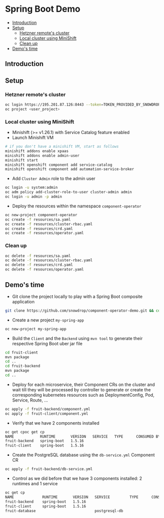 # Spring Boot Demo

 * [Introduction](#introduction)
 * [Setup](#setup)
    * [Hetzner remote's cluster](#hetzner-remotes-cluster)
    * [Local cluster using MiniShift](#local-cluster-using-minishift)
    * [Clean up](#clean-up)
 * [Demo's time](#demos-time)


## Introduction

## Setup

### Hetzner remote's cluster
```bash
oc login https://195.201.87.126:8443 --token=TOKEN_PROVIDED_BY_SNOWDROP_TEAM
oc project <user_project>
```

### Local cluster using MiniShift

- Minishift (>= v1.26.1) with Service Catalog feature enabled
- Launch Minishift VM

```bash
# if you don't have a minishift VM, start as follows
minishift addons enable xpaas
minishift addons enable admin-user
minishift start
minishift openshift component add service-catalog
minishift openshift component add automation-service-broker
```

- Add `Cluster Admin` role to the admin user
```bash
oc login -u system:admin
oc adm policy add-cluster-role-to-user cluster-admin admin
oc login -u admin -p admin
```

- Deploy the resources within the namespace `component-operator`

```bash
oc new-project component-operator
oc create -f resources/sa.yaml
oc create -f resources/cluster-rbac.yaml
oc create -f resources/crd.yaml
oc create -f resources/operator.yaml
```

### Clean up
```bash
oc delete -f resources/sa.yaml
oc delete -f resources/cluster-rbac.yaml
oc delete -f resources/crd.yaml
oc delete -f resources/operator.yaml
```

## Demo's time

- Git clone the project locally to play with a Spring Boot composite application
```bash
git clone https://github.com/snowdrop/component-operator-demo.git && cd component-operator-demo
```

- Create a new project `my-spring-app`
```bash
oc new-project my-spring-app
```

- Build the `Client` and the `Backend` using `mvn tool` to generate their respective  Spring Boot uber jar file
```bash
cd fruit-client
mvn package
cd ..
cd fruit-backend
mvn package
cd ..
``` 

- Deploy for each microservice, their Component CRs on the cluster and wait till they will be processed by controller 
  to generate or create the corresponding kubernetes resources such as DeploymentConfig, Pod, Service, Route, ...
```bash
oc apply -f fruit-backend/component.yml
oc apply -f fruit-client/component.yml
```  

- Verify that we have 2 components installed
```bash
oc get cpoc get cp
NAME            RUNTIME       VERSION   SERVICE   TYPE      CONSUMED BY   AGE
fruit-backend   spring-boot   1.5.16                                      34s
fruit-client    spring-boot   1.5.16                                      32s
```

- Create the PostgreSQL database using the `db-service.yml` Component CR
```bash
oc apply -f fruit-backend/db-service.yml
```

- Control as we did before that we have 3 components installed: 2 runtimes and 1 service
```bash
oc get cp
NAME             RUNTIME       VERSION   SERVICE         TYPE      CONSUMED BY   AGE
fruit-backend    spring-boot   1.5.16                                            2m
fruit-client     spring-boot   1.5.16                                            2m
fruit-database                           postgresql-db                           6s
```